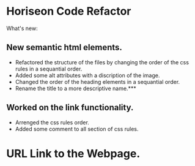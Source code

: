 # Horiseon Code Refactor
What's new:

## New semantic html elements.
* Refactored the structure of the files by changing the order of the css rules in a sequantial order.
* Added some alt attributes with a discription of the image.
* Changed the order of the heading elements in a sequantial order.
* Rename the title to a more descriptive name.***


## Worked on the link functionality.
* Arrenged the css rules order.
* Added some comment to all section of css rules.

# URL Link to the Webpage.


